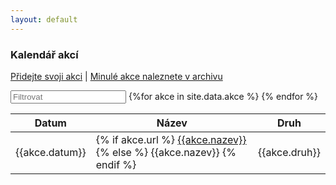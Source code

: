 ```yaml
---
layout: default
---
```


<div id="blue">
    <div class="container">
        <div class="row">
            <h3>Kalendář akcí</h3>
        </div>
    </div>
</div>
<div id="entry-list" class="container mt">
    <div class="row" style="margin-bottom:10px;">
        <p><a href="https://goo.gl/forms/q9Loj8bRYuJcPclD3">Přidejte svoji akci</a> | <a href="akce-archiv.html">Minulé akce naleznete v archivu</a></p>
        <input class="search form-control" placeholder="Filtrovat" type="text">
        <table>
            <thead>
                <tr>
                    <th style="width: 20%">Datum</th>
                    <th style="width: 60%">Název</th>
                    <th>Druh</th>
                </tr>
            </thead>
            <tbody class="list">
                {%for akce in site.data.akce %}
                <tr>
                    <td class="datum">{{akce.datum}}</td>
                    <td class="nazev">
                     {% if akce.url %}
                        <a href="{{akce.url}}">{{akce.nazev}}</a>
                    {% else %}
                        {{akce.nazev}}
                    {% endif %}
                    </td>
                    <td class="druh">{{akce.druh}}</td>
                </tr>
                {% endfor %}
            </tbody>
        </table>
        <p></p>
<script type="text/javascript">

var options = {
  valueNames: ['datum', 'nazev', 'druh']
};
var entryList = new List('entry-list', options);

</script>
